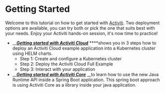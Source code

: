 # Getting Started

Welcome to this tutorial on how to get started with [Activiti](../). Two deployment options are available, you can try both or pick the one that suits best with your needs. Enjoy your Activiti hands-on session, it's now time to practice!

* \_\_[_**Getting started with Activiti Cloud**_](getting-started-activiti-cloud.md) ****shows you in 3 steps how to deploy an Activiti Cloud example application into a Kubernetes cluster using HELM charts. 
  * Step 1: Create and configure a Kubernetes cluster
  * Step 2: Deploy the Activiti Cloud Full Example
  * Step 3: Interact with your application
* \_\_[_**Getting started with Activiti Core**_](../getting-started-activiti-core.md) __to learn how to use the new Java Runtime API inside a Spring Boot application. This spring boot approach is using Activiti Core as a library inside your java application.



